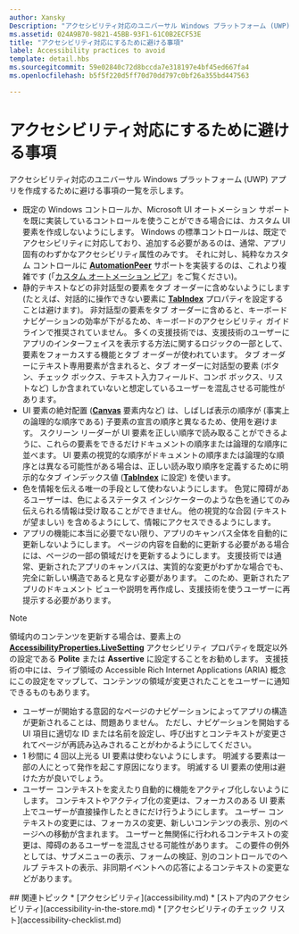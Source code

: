 ```yaml
---
author: Xansky
Description: "アクセシビリティ対応のユニバーサル Windows プラットフォーム (UWP) アプリを作成するために避ける事項の一覧を示します。"
ms.assetid: 024A9B70-9821-45BB-93F1-61C0B2ECF53E
title: "アクセシビリティ対応にするために避ける事項"
label: Accessibility practices to avoid
template: detail.hbs
ms.sourcegitcommit: 59e02840c72d8bccda7e318197e4bf45ed667fa4
ms.openlocfilehash: b5f5f220d5ff70d70dd797c0bf26a355bd447563

---
```

# アクセシビリティ対応にするために避ける事項



アクセシビリティ対応のユニバーサル Windows プラットフォーム (UWP) アプリを作成するために避ける事項の一覧を示します。

* 既定の Windows コントロールか、Microsoft UI オートメーション サポートを既に実装しているコントロールを使うことができる場合には、カスタム UI 要素を作成しないようにします。 Windows の標準コントロールは、既定でアクセシビリティに対応しており、追加する必要があるのは、通常、アプリ固有のわずかなアクセシビリティ属性のみです。 それに対し、純粋なカスタム コントロールに [**AutomationPeer**](https://msdn.microsoft.com/library/windows/apps/BR209185) サポートを実装するのは、これより複雑です (「[カスタム オートメーション ピア](custom-automation-peers.md)」をご覧ください)。
* 静的テキストなどの非対話型の要素をタブ オーダーに含めないようにします (たとえば、対話的に操作できない要素に [**TabIndex**](https://msdn.microsoft.com/library/windows/apps/BR209461) プロパティを設定することは避けます)。 非対話型の要素をタブ オーダーに含めると、キーボード ナビゲーションの効率が下がるため、キーボードのアクセシビリティ ガイドラインで推奨されていません。 多くの支援技術では、支援技術のユーザーにアプリのインターフェイスを表示する方法に関するロジックの一部として、要素をフォーカスする機能とタブ オーダーが使われています。 タブ オーダーにテキスト専用要素が含まれると、タブ オーダーに対話型の要素 (ボタン、チェック ボックス、テキスト入力フィールド、コンボ ボックス、リストなど) しか含まれていないと想定しているユーザーを混乱させる可能性があります。
* UI 要素の絶対配置 ([**Canvas**](https://msdn.microsoft.com/library/windows/apps/BR209267) 要素内など) は、しばしば表示の順序が (事実上の論理的な順序である) 子要素の宣言の順序と異なるため、使用を避けます。 スクリーン リーダーが UI 要素を正しい順序で読み取ることができるように、これらの要素をできるだけドキュメントの順序または論理的な順序に並べます。 UI 要素の視覚的な順序がドキュメントの順序または論理的な順序とは異なる可能性がある場合は、正しい読み取り順序を定義するために明示的なタブ インデックス値 ([**TabIndex**](https://msdn.microsoft.com/library/windows/apps/BR209461) に設定) を使います。
* 色を情報を伝える唯一の手段として使わないようにします。 色覚に障碍があるユーザーは、色によるステータス インジケーターのような色を通じてのみ伝えられる情報は受け取ることができません。 他の視覚的な合図 (テキストが望ましい) を含めるようにして、情報にアクセスできるようにします。
* アプリの機能に本当に必要でない限り、アプリのキャンバス全体を自動的に更新しないようにします。 ページの内容を自動的に更新する必要がある場合には、ページの一部の領域だけを更新するようにします。 支援技術では通常、更新されたアプリのキャンバスは、実質的な変更がわずかな場合でも、完全に新しい構造であると見なす必要があります。 このため、更新されたアプリのドキュメント ビューや説明を再作成し、支援技術を使うユーザーに再提示する必要があります。

> [!NOTE]
> 領域内のコンテンツを更新する場合は、要素上の [**AccessibilityProperties.LiveSetting**](https://msdn.microsoft.com/library/windows/apps/JJ191516) アクセシビリティ プロパティを既定以外の設定である **Polite** または **Assertive** に設定することをお勧めします。 支援技術の中には、ライブ領域の Accessible Rich Internet Applications (ARIA) 概念にこの設定をマップして、コンテンツの領域が変更されたことをユーザーに通知できるものもあります。

* ユーザーが開始する意図的なページのナビゲーションによってアプリの構造が更新されることは、問題ありません。 ただし、ナビゲーションを開始する UI 項目に適切な ID または名前を設定し、呼び出すとコンテキストが変更されてページが再読み込みされることがわかるようにしてください。
* 1 秒間に 4 回以上光る UI 要素は使わないようにします。 明滅する要素は一部の人にとって発作を起こす原因になります。 明滅する UI 要素の使用は避けた方が良いでしょう。
* ユーザー コンテキストを変えたり自動的に機能をアクティブ化しないようにします。 コンテキストやアクティブ化の変更は、フォーカスのある UI 要素上でユーザーが直接操作したときにだけ行うようにします。 ユーザー コンテキストの変更には、フォーカスの変更、新しいコンテンツの表示、別のページへの移動が含まれます。 ユーザーと無関係に行われるコンテキストの変更は、障碍のあるユーザーを混乱させる可能性があります。 この要件の例外としては、サブメニューの表示、フォームの検証、別のコントロールでのヘルプ テキストの表示、非同期イベントへの応答によるコンテキストの変更などがあります。

<span id="related_topics"/>
## 関連トピック  
* [アクセシビリティ](accessibility.md)
* [ストア内のアクセシビリティ](accessibility-in-the-store.md)
* [アクセシビリティのチェック リスト](accessibility-checklist.md)



<!--HONumber=Jun16_HO4-->


